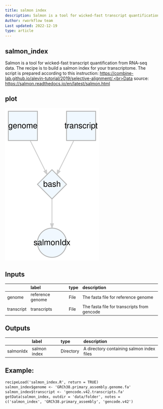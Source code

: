 ```yaml
---
title: salmon index
description: Salmon is a tool for wicked-fast transcript quantification from RNA-seq data. The recipe is to build a salmon index for your transcriptome. The script is prepared according to this instruction: https://combine-lab.github.io/alevin-tutorial/2019/selective-alignment/.
Author: rworkflow team
Last updated: 2022-12-19
type: article
---
```

## salmon_index
Salmon is a tool for wicked-fast transcript quantification from RNA-seq data. The recipe is to build a salmon index for your transcriptome. The script is prepared according to this instruction: https://combine-lab.github.io/alevin-tutorial/2019/selective-alignment/.<br>Data source: <https://salmon.readthedocs.io/en/latest/salmon.html>
## plot
![## salmon_index](/plots/salmon_index.svg)
## Inputs
|           |label            |type |description                                 |
|:----------|:----------------|:----|:-------------------------------------------|
|genome     |reference genome |File |The fasta file for reference genome         |
|transcript |transcripts      |File |The fasta file for transcripts from gencode |
## Outputs
|          |label        |type      |description                               |
|:---------|:------------|:---------|:-----------------------------------------|
|salmonIdx |salmon index |Directory |A directory containing salmon index files |
## Example:
```
recipeLoad('salmon_index.R', return = TRUE)
salmon_index$genome <- 'GRCh38.primary_assembly.genome.fa'
salmon_index$transcript <- 'gencode.v42.transcripts.fa'
getData(salmon_index, outdir = 'data/folder', notes = c('salmon_index', 'GRCh38.primary_assembly', 'gencode.v42')
```

